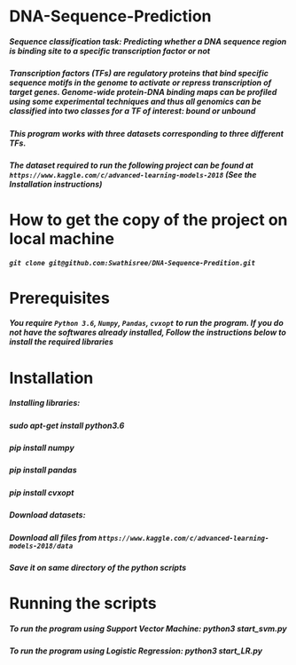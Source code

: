 # DNA-Sequence-Prediction
##### Sequence classification task: Predicting whether a DNA sequence region is binding site to a specific transcription factor or not
##### Transcription factors (TFs) are regulatory proteins that bind specific sequence motifs in the genome to activate or repress transcription of target genes. Genome-wide protein-DNA binding maps can be profiled using some experimental techniques and thus all genomics can be classified into two classes for a TF of interest: bound or unbound
##### This program works with three datasets corresponding to three different TFs. 
##### The dataset required to run the following project can be found at `https://www.kaggle.com/c/advanced-learning-models-2018` (See the Installation instructions)
# How to get the copy of the project on local machine
##### `git clone git@github.com:Swathisree/DNA-Sequence-Predition.git`
# Prerequisites
##### You require `Python 3.6`, `Numpy`, `Pandas`, `cvxopt` to run the program. If you do not have the softwares already installed, Follow the instructions below to install the required libraries
# Installation
##### Installing libraries:
##### sudo apt-get install python3.6
##### pip install numpy
##### pip install pandas
##### pip install cvxopt
##### Download datasets:
##### Download all files from `https://www.kaggle.com/c/advanced-learning-models-2018/data`
##### Save it on same directory of the python scripts 
# Running the scripts
##### To run the program using Support Vector Machine: python3 start_svm.py
##### To run the program using Logistic Regression: python3 start_LR.py
